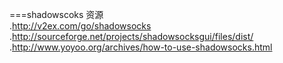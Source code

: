 ===shadowscoks 资源  
.http://v2ex.com/go/shadowsocks  
.http://sourceforge.net/projects/shadowsocksgui/files/dist/  
.http://www.yoyoo.org/archives/how-to-use-shadowsocks.html  
